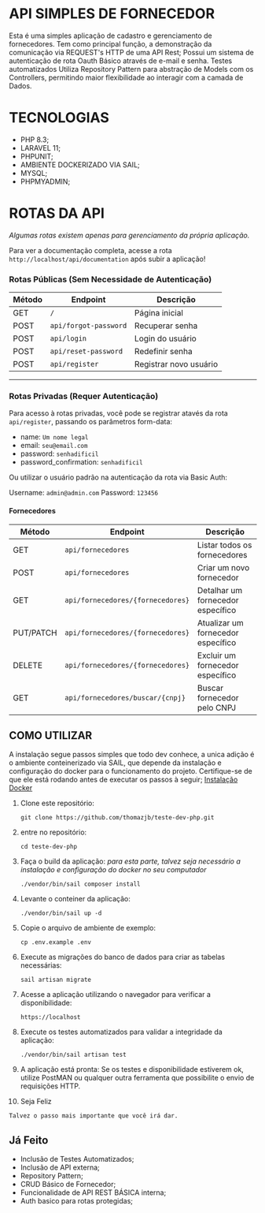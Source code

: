 # API SIMPLES DE FORNECEDOR #

Esta é uma simples aplicação de cadastro e gerenciamento de fornecedores. Tem como principal função, a demonstração da comunicação via REQUEST's HTTP de uma API Rest;
Possui um sistema de autenticação de rota Oauth Básico através de e-mail e senha. Testes automatizados Utiliza Repository Pattern para abstração de Models com os Controllers, permitindo maior flexibilidade ao interagir com a camada de Dados. 

# TECNOLOGIAS #
- PHP 8.3;
- LARAVEL 11;
- PHPUNIT;
- AMBIENTE DOCKERIZADO VIA SAIL;
- MYSQL;
- PHPMYADMIN;

# ROTAS DA API #

*Algumas rotas existem apenas para gerenciamento da própria aplicação.*

Para ver a documentação completa, acesse a rota `http://localhost/api/documentation` após subir a aplicação!

### Rotas Públicas (Sem Necessidade de Autenticação)

| Método | Endpoint                 | Descrição                 |
|--------|--------------------------|---------------------------|
| GET    | `/`                      | Página inicial            |
| POST   | `api/forgot-password`    | Recuperar senha           |
| POST   | `api/login`              | Login do usuário          |
| POST   | `api/reset-password`     | Redefinir senha           |
| POST   | `api/register`           | Registrar novo usuário    |

---

### Rotas Privadas (Requer Autenticação)

Para acesso à rotas privadas, você pode se registrar atavés da rota `api/register`, passando os parâmetros form-data:
- name: `Um nome legal`
- email: `seu@email.com`
- password: `senhadificil`
- password_confirmation: `senhadificil`

Ou utilizar o usuário padrão na autenticação da rota via Basic Auth:

Username: `admin@admin.com`
Password: `123456`

#### Fornecedores

| Método     | Endpoint                            | Descrição                          |
|------------|-------------------------------------|------------------------------------|
| GET        | `api/fornecedores`                 | Listar todos os fornecedores      |
| POST       | `api/fornecedores`                 | Criar um novo fornecedor          |
| GET        | `api/fornecedores/{fornecedores}`  | Detalhar um fornecedor específico |
| PUT/PATCH  | `api/fornecedores/{fornecedores}`  | Atualizar um fornecedor específico |
| DELETE     | `api/fornecedores/{fornecedores}`  | Excluir um fornecedor específico  |
| GET        | `api/fornecedores/buscar/{cnpj}`   | Buscar fornecedor pelo CNPJ       |



## COMO UTILIZAR ##

A instalação segue passos simples que todo dev conhece, a unica adição é o ambiente conteinerizado via SAIL, que depende da instalação e configuração do docker para o funcionamento do projeto.
Certifique-se de que ele está rodando antes de executar os passos à seguir; 
<a href="https://docs.docker.com/desktop/setup/install/windows-install/">Instalação Docker</a>

1. Clone este repositório:

   ```
   git clone https://github.com/thomazjb/teste-dev-php.git
   ```

2. entre no repositório:

   ```
   cd teste-dev-php
   ```

3. Faça o build da aplicação:
    *para esta parte, talvez seja necessário a instalação e configuração do docker no seu computador*
   ```
   ./vendor/bin/sail composer install
   ```

4. Levante o conteiner da aplicação:

   ```
   ./vendor/bin/sail up -d
   ```

5. Copie o arquivo de ambiente de exemplo:

   ```
   cp .env.example .env
   ```
   
6. Execute as migrações do banco de dados para criar as tabelas necessárias:

   ```
   sail artisan migrate
   ```

7. Acesse a aplicação utilizando o navegador para verificar a disponibilidade:

   ```
   https://localhost
   ```

8. Execute os testes automatizados para validar a integridade da aplicação:

   ```
   ./vendor/bin/sail artisan test
   ```
   
9. A aplicação está pronta:
    Se os testes e disponibilidade estiverem ok, utilize PostMAN ou qualquer outra ferramenta que possibilite o envio de requisições HTTP.
   
10. Seja Feliz

   ```
   Talvez o passo mais importante que você irá dar.
   ```

## Já Feito ##
- Inclusão de Testes Automatizados;
- Inclusão de API externa;
- Repository Pattern;
- CRUD Básico de Fornecedor;
- Funcionalidade de API REST BÁSICA interna;
- Auth basico para rotas protegidas;
